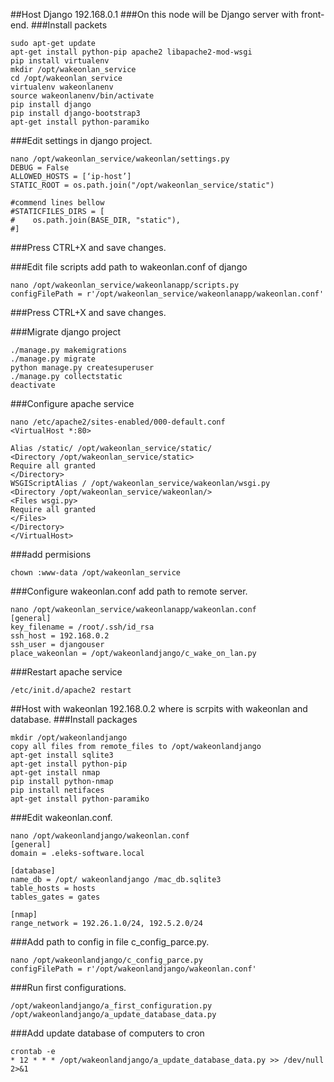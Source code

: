 ##Host Django 192.168.0.1
###On this node will be Django server with front-end.
###Install packets
```
sudo apt-get update
apt-get install python-pip apache2 libapache2-mod-wsgi
pip install virtualenv
mkdir /opt/wakeonlan_service
cd /opt/wakeonlan_service
virtualenv wakeonlanenv
source wakeonlanenv/bin/activate
pip install django
pip install django-bootstrap3
apt-get install python-paramiko
```
###Edit settings in django project.
```
nano /opt/wakeonlan_service/wakeonlan/settings.py
DEBUG = False
ALLOWED_HOSTS = [‘ip-host’]
STATIC_ROOT = os.path.join("/opt/wakeonlan_service/static")

#commend lines bellow
#STATICFILES_DIRS = [
#    os.path.join(BASE_DIR, "static"),
#]
```
###Press CTRL+X and save changes.

###Edit file scripts add path to wakeonlan.conf of django
```
nano /opt/wakeonlan_service/wakeonlanapp/scripts.py
configFilePath = r'/opt/wakeonlan_service/wakeonlanapp/wakeonlan.conf'
```
###Press CTRL+X and save changes.

###Migrate django project
```
./manage.py makemigrations
./manage.py migrate
python manage.py createsuperuser
./manage.py collectstatic
deactivate
```
###Configure apache service
```
nano /etc/apache2/sites-enabled/000-default.conf
<VirtualHost *:80>

Alias /static/ /opt/wakeonlan_service/static/
<Directory /opt/wakeonlan_service/static>
Require all granted
</Directory>
WSGIScriptAlias / /opt/wakeonlan_service/wakeonlan/wsgi.py
<Directory /opt/wakeonlan_service/wakeonlan/>
<Files wsgi.py>
Require all granted
</Files>
</Directory>
</VirtualHost>
```
###add permisions
```
chown :www-data /opt/wakeonlan_service
```
###Configure wakeonlan.conf add path to remote server.
```
nano /opt/wakeonlan_service/wakeonlanapp/wakeonlan.conf
[general]
key_filename = /root/.ssh/id_rsa
ssh_host = 192.168.0.2
ssh_user = djangouser
place_wakeonlan = /opt/wakeonlandjango/c_wake_on_lan.py
```
###Restart apache service
```
/etc/init.d/apache2 restart
```

##Host with wakeonlan 192.168.0.2 where is scrpits with wakeonlan and database.
###Install packages
```
mkdir /opt/wakeonlandjango
copy all files from remote_files to /opt/wakeonlandjango
apt-get install sqlite3
apt-get install python-pip
apt-get install nmap
pip install python-nmap
pip install netifaces
apt-get install python-paramiko
```
###Edit wakeonlan.conf.
```
nano /opt/wakeonlandjango/wakeonlan.conf
[general]
domain = .eleks-software.local

[database]
name_db = /opt/ wakeonlandjango /mac_db.sqlite3
table_hosts = hosts
tables_gates = gates

[nmap]
range_network = 192.26.1.0/24, 192.5.2.0/24
```
###Add path to config in file c_config_parce.py.
```
nano /opt/wakeonlandjango/c_config_parce.py
configFilePath = r'/opt/wakeonlandjango/wakeonlan.conf'
```
###Run first configurations.
```
/opt/wakeonlandjango/a_first_configuration.py 
/opt/wakeonlandjango/a_update_database_data.py
```
###Add update database of computers to cron
```
crontab -e
* 12 * * * /opt/wakeonlandjango/a_update_database_data.py >> /dev/null 2>&1
```
